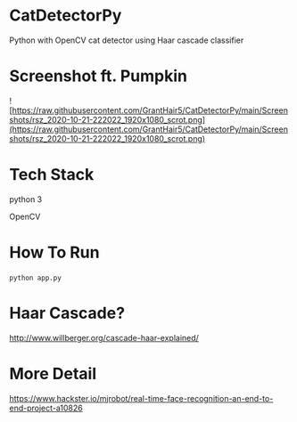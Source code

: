 # CatDetectorPy
Python with OpenCV cat detector using Haar cascade classifier 

# Screenshot ft. Pumpkin

![https://raw.githubusercontent.com/GrantHair5/CatDetectorPy/main/Screenshots/rsz_2020-10-21-222022_1920x1080_scrot.png](https://raw.githubusercontent.com/GrantHair5/CatDetectorPy/main/Screenshots/rsz_2020-10-21-222022_1920x1080_scrot.png)

# Tech Stack
python 3 

OpenCV 

# How To Run

`python app.py` 

# Haar Cascade? 

http://www.willberger.org/cascade-haar-explained/

# More Detail

https://www.hackster.io/mjrobot/real-time-face-recognition-an-end-to-end-project-a10826



